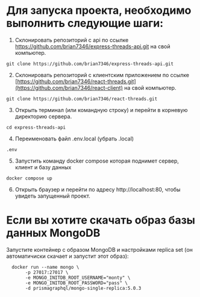 # Для запуска проекта, необходимо выполнить следующие шаги:

1. Склонировать репозиторий с api по ссылке https://github.com/brian7346/express-threads-api.git на свой компьютер.
```
git clone https://github.com/brian7346/express-threads-api.git
```

2. Склонировать репозиторий с клиентским приложением по ссылке [https://github.com/brian7346/react-threads.git](https://github.com/brian7346/react-client) на свой компьютер.
```
git clone https://github.com/brian7346/react-threads.git
```

3. Открыть терминал (или командную строку) и перейти в корневую директорию сервера.
```
cd express-threads-api
```

4. Переименовать файл .env.local (убрать .local)
```
.env
```

5. Запустить команду docker compose которая поднимет сервер, клиент и базу данных
```
docker compose up
```

6. Открыть браузер и перейти по адресу http://localhost:80, чтобы увидеть запущенный проект.



# Если вы хотите скачать образ базы данных MongoDB

Запустите контейнер с образом MongoDB и настройками replica set (он автоматичиски скачает и запустит этот образ):

```
  docker run --name mongo \
       -p 27017:27017 \
       -e MONGO_INITDB_ROOT_USERNAME="monty" \
       -e MONGO_INITDB_ROOT_PASSWORD="pass" \
       -d prismagraphql/mongo-single-replica:5.0.3
```
